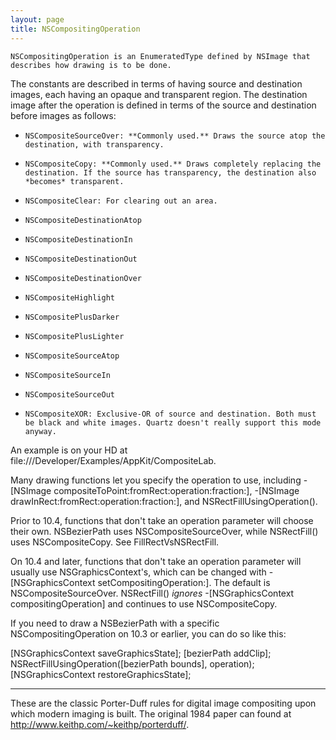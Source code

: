 ```yaml
---
layout: page
title: NSCompositingOperation
---
```




    NSCompositingOperation is an EnumeratedType defined by NSImage that describes how drawing is to be done.

The constants are described in terms of having source and destination images, each having an opaque and transparent region. The destination image after the operation is defined in terms of the source and destination before images as follows:
*     NSCompositeSourceOver: **Commonly used.** Draws the source atop the destination, with transparency. 
*     NSCompositeCopy: **Commonly used.** Draws completely replacing the destination. If the source has transparency, the destination also *becomes* transparent.
*     NSCompositeClear: For clearing out an area.
*     NSCompositeDestinationAtop
*     NSCompositeDestinationIn
*     NSCompositeDestinationOut
*     NSCompositeDestinationOver
*     NSCompositeHighlight
*     NSCompositePlusDarker
*     NSCompositePlusLighter
*     NSCompositeSourceAtop
*     NSCompositeSourceIn
*     NSCompositeSourceOut
*     NSCompositeXOR: Exclusive-OR of source and destination. Both must be black and white images. Quartz doesn't really support this mode anyway.


An example is on your HD at file:///Developer/Examples/AppKit/CompositeLab.

Many drawing functions let you specify the operation to use, including     -[NSImage compositeToPoint:fromRect:operation:fraction:],     -[NSImage drawInRect:fromRect:operation:fraction:], and     NSRectFillUsingOperation().

Prior to 10.4, functions that don't take an operation parameter will choose their own.     NSBezierPath uses     NSCompositeSourceOver, while     NSRectFill() uses     NSCompositeCopy. See FillRectVsNSRectFill.

On 10.4 and later, functions that don't take an operation parameter will usually use     NSGraphicsContext's, which can be changed with     -[NSGraphicsContext setCompositingOperation:]. The default is     NSCompositeSourceOver.     NSRectFill() *ignores*     -[NSGraphicsContext compositingOperation] and continues to use     NSCompositeCopy.

If you need to draw a     NSBezierPath with a specific     NSCompositingOperation on 10.3 or earlier, you can do so like this:
    
[NSGraphicsContext saveGraphicsState];
[bezierPath addClip];
NSRectFillUsingOperation([bezierPath bounds], operation);
[NSGraphicsContext restoreGraphicsState];


----
These are the classic Porter-Duff rules for digital image compositing upon which modern imaging is built. The original 1984 paper can found at http://www.keithp.com/~keithp/porterduff/.


